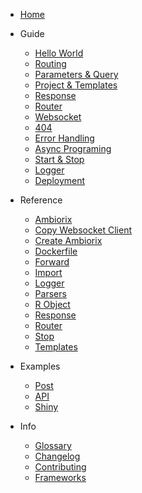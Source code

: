 - [Home](/)

- Guide
  
  - [Hello World](guide/hello-world.md)
  - [Routing](guide/routing.md)
  - [Parameters & Query](guide/params.md)
  - [Project & Templates](guide/project.md)
  - [Response](guide/response.md)
  - [Router](guide/router.md)
  - [Websocket](guide/websocket.md)
  - [404](guide/not-found.md)
  - [Error Handling](guide/errors.md)
  - [Async Programing](guide/async.md)
  - [Start & Stop](guide/stop.md)
  - [Logger](guide/logger.md)
  - [Deployment](guide/deploy.md)

- Reference

  - [Ambiorix](reference/Ambiorix.md)
  - [Copy Websocket Client](reference/copy_websocket_client.md)
  - [Create Ambiorix](reference/create_ambiorix.md)
  - [Dockerfile](reference/docker.md)
  - [Forward](reference/forward.md)
  - [Import](reference/import.md)
  - [Logger](reference/logger.md)
  - [Parsers](reference/parsers.md)
  - [R Object](reference/robj.md)
  - [Response](reference/responses.md)
  - [Router](reference/Router.md)
  - [Stop](reference/stop_all.md)
  - [Templates](reference/templates.md)

- Examples

  - [Post](examples/post.md)
  - [API](examples/api.md)
  - [Shiny](examples/shiny.md)

- Info

  - [Glossary](_glossary.md)
  - [Changelog](changelog.md)
  - [Contributing](coc.md)
  - [Frameworks](frameworks.md)
